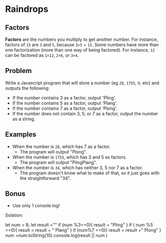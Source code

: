 # Raindrops

## Factors

**Factors** are the numbers you multiply to get another number. For instance, factors of `15` are `3` and `5`, because `3×5` = `15`. Some numbers have more than one factorization (more than one way of being factored). For instance, `12` can be factored as `1×12`, `2×6`, or `3×4`.


## Problem

Write a Javascript program that will store a number (eg `28`, `1755`, `9`, etc) and outputs the following:

- If the number contains 3 as a factor, output 'Pling'.
- If the number contains 5 as a factor, output 'Plang'.
- If the number contains 7 as a factor, output 'Plong'.
- If the number does not contain 3, 5, or 7 as a factor, output the number as a string.

## Examples
- When the number is `28`, which has 7 as a factor.
  - The program will output "Plong".
- When the number is `1755`, which has 3 and 5 as factors.
  - The program will output "PlingPlang".
- When the number is `34`, which has neither 3, 5 nor 7 as a factor.
  - The program doesn't know what to make of that,
    so it just goes with the straightforward "34".

##  Bonus
- Use only 1 console.log!


Solation:

let num = 8;
let result =""
if (num %3==0){
   result = "Pling"
}
if ( num %5 ==0){
   result = result + " Plang"
}
if (num%7 ==0){
   result = result +" Plong"
}
num =num.toString(10)
console.log(result || num )
